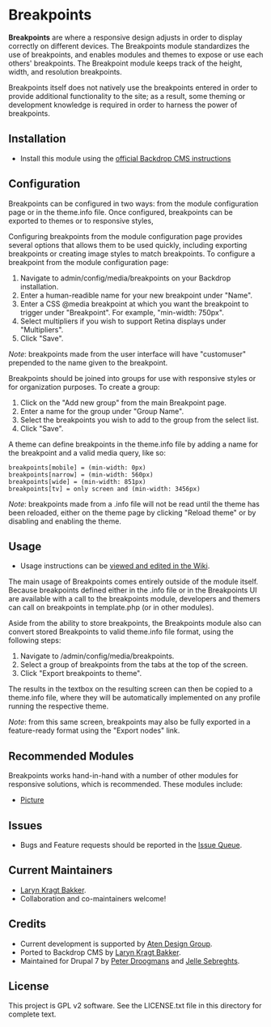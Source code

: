# Breakpoints

**Breakpoints** are where a responsive design adjusts in order to display
correctly on different devices. The Breakpoints module standardizes the use of
breakpoints, and enables modules and themes to expose or use each others'
breakpoints. The Breakpoint module keeps track of the height, width, and
resolution breakpoints.

Breakpoints itself does not natively use the breakpoints entered in order to
provide additional functionality to the site; as a result, some theming or
development knowledge is required in order to harness the power of breakpoints.

## Installation

- Install this module using the [official Backdrop CMS instructions](https://backdropcms.org/guide/modules)

## Configuration

Breakpoints can be configured in two ways: from the module configuration page
or in the theme.info file. Once configured, breakpoints can be exported to
themes or to responsive styles,

Configuring breakpoints from the module configuration page provides several
options that allows them to be used quickly, including exporting breakpoints or
creating image styles to match breakpoints. To configure a breakpoint from the
module configuration page:

1. Navigate to admin/config/media/breakpoints on your Backdrop installation.
2. Enter a human-readible name for your new breakpoint under "Name".
3. Enter a CSS @media breakpoint at which you want the breakpoint to trigger
   under "Breakpoint". For example, "min-width: 750px".
4. Select multipliers if you wish to support Retina displays under "Multipliers".
5. Click "Save".

*Note*: breakpoints made from the user interface will have "customuser"
prepended to the name given to the breakpoint.

Breakpoints should be joined into groups for use with responsive styles or for
organization purposes. To create a group:

1. Click on the "Add new group" from the main Breakpoint page.
2. Enter a name for the group under "Group Name".
3. Select the breakpoints you wish to add to the group from the select list.
4. Click "Save".

A theme can define breakpoints in the theme.info file by adding a name for the
breakpoint and a valid media query, like so:

```
breakpoints[mobile] = (min-width: 0px)
breakpoints[narrow] = (min-width: 560px)
breakpoints[wide] = (min-width: 851px)
breakpoints[tv] = only screen and (min-width: 3456px)
```

*Note*: breakpoints made from a .info file will not be read until the theme has
been reloaded, either on the theme page by clicking "Reload theme" or by
disabling and enabling the theme.

## Usage

- Usage instructions can be [viewed and edited in the Wiki](https://github.com/backdrop-contrib/breakpoints/wiki).

The main usage of Breakpoints comes entirely outside of the module itself.
Because breakpoints defined either in the .info file or in the Breakpoints UI
are available with a call to the breakpoints module, developers and themers can
call on breakpoints in template.php (or in other modules).

Aside from the ability to store breakpoints, the Breakpoints module also can
convert stored Breakpoints to valid theme.info file format, using the following
steps:

1. Navigate to /admin/config/media/breakpoints.
2. Select a group of breakpoints from the tabs at the top of the screen.
3. Click "Export breakpoints to theme".

The results in the textbox on the resulting screen can then be copied to a
theme.info file, where they will be automatically implemented on any profile
running the respective theme.

*Note*: from this same screen, breakpoints may also be fully exported in a
feature-ready format using the "Export nodes" link.

## Recommended Modules

Breakpoints works hand-in-hand with a number of other modules for responsive
solutions, which is recommended. These modules include:

* [Picture](https://www.backdrop.org/project/picture)

## Issues

 - Bugs and Feature requests should be reported in the [Issue Queue](https://github.com/backdrop-contrib/breakpoints/issues).

## Current Maintainers

 - [Laryn Kragt Bakker](https://github.com/laryn).
 - Collaboration and co-maintainers welcome!

## Credits

 - Current development is supported by [Aten Design Group](https://aten.io).
 - Ported to Backdrop CMS by [Laryn Kragt Bakker](https://github.com/laryn).
 - Maintained for Drupal 7 by [Peter Droogmans](https://www.drupal.org/u/attiks)
 and [Jelle Sebreghts](https://www.drupal.org/u/jelle_s).

 ## License

This project is GPL v2 software. See the LICENSE.txt file in this directory for
complete text.
